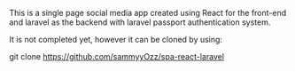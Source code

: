 This is a single page social media app created using React for the front-end and laravel as the backend with laravel passport authentication system.


It is not completed yet, however it can be cloned by using:


git clone https://github.com/sammyyOzz/spa-react-laravel
